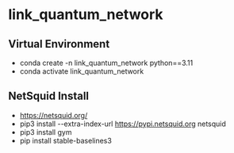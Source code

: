 # link_quantum_network

## Virtual Environment
- conda create -n link_quantum_network python==3.11
- conda activate link_quantum_network 

## NetSquid Install
- https://netsquid.org/
- pip3 install --extra-index-url https://pypi.netsquid.org netsquid
- pip3 install gym
- pip install stable-baselines3
